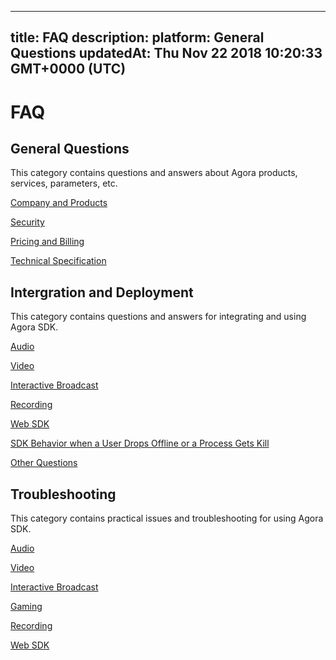 
---
title: FAQ
description: 
platform: General Questions
updatedAt: Thu Nov 22 2018 10:20:33 GMT+0000 (UTC)
---
# FAQ
## General Questions

This category contains questions and answers about Agora products, services, parameters, etc.

[Company and Products](../../en/Agora%20Platform/product_faq.md)

[Security](../../en/Agora%20Platform/security_faq.md)

[Pricing and Billing](../../en/Agora%20Platform/billing_faq.md)

[Technical Specification](../../en/Agora%20Platform/technical_specification_faq.md)

## Intergration and Deployment

This category contains questions and answers for integrating and using Agora SDK.

[Audio](../../en/Agora%20Platform/audio_how_to.md)

[Video](../../en/Agora%20Platform/video_how_to.md)

[Interactive Broadcast](../../en/Agora%20Platform/live_how_to.md)

[Recording](../../en/Agora%20Platform/recording_how_to.md)

[Web SDK](../../en/Agora%20Platform/websdk_how_to.md)

[SDK Behavior when a User Drops Offline or a Process Gets Kill](../../en/Agora%20Platform/sdk_behaviors.md)

[Other Questions](../../en/Agora%20Platform/other_questions_how_to.md)

## Troubleshooting

This category contains practical issues and troubleshooting for using Agora SDK.

 [Audio](../../en/Agora%20Platform/audio_related_faq.md)

 [Video](../../en/Agora%20Platform/video_related_faq.md)

 [Interactive Broadcast](../../en/Agora%20Platform/live_related_faq.md)

 [Gaming](../../en/Agora%20Platform/gaming_related_faq.md)

 [Recording](../../en/Agora%20Platform/recording_related_faq.md)

 [Web SDK](../../en/Agora%20Platform/websdk_related_faq.md)
